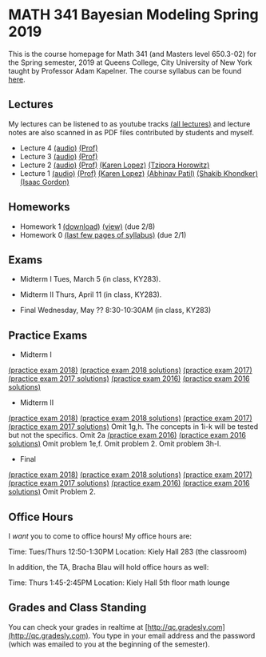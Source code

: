 # MATH 341 Bayesian Modeling Spring 2019

This is the course homepage for Math 341 (and Masters level 650.3-02) for the Spring semester, 2019 at Queens College, City University of New York taught by Professor Adam Kapelner. The course syllabus can be found [here](https://github.com/kapelner/QC_Math_341_Spring_2019/blob/master/syllabus/syllabus.pdf).

## Lectures

My lectures can be listened to as youtube tracks [(all lectures)](https://www.youtube.com/playlist?list=) and lecture notes are also scanned in as PDF files contributed by students and myself.

<!-- 
* Lecture 23 [(audio)](https://youtu.be/9GeC_FPYH7w) [(Edwin Figueroa)](https://github.com/kapelner/QC_Math_341_Spring_2019/blob/master/lectures/lec23figueroa.pdf) [(Prof)](https://github.com/kapelner/QC_Math_341_Spring_2019/blob/master/lectures/lec20kap.pdf) [(Prof)](https://github.com/kapelner/QC_Math_341_Spring_2019/blob/master/lectures/lec23kap.pdf)
* Lecture 22 [(audio)](https://youtu.be/abi5-aJbe9M) [(Edwin Figueroa)](https://github.com/kapelner/QC_Math_341_Spring_2019/blob/master/lectures/lec22figueroa.pdf) [(Prof)](https://github.com/kapelner/QC_Math_341_Spring_2019/blob/master/lectures/lec20kap.pdf) [(Prof)](https://github.com/kapelner/QC_Math_341_Spring_2019/blob/master/lectures/lec22kap.pdf) 
* Lecture 21 [(audio)](https://youtu.be/BPMa0tKOIEk) [(Edwin Figueroa)](https://github.com/kapelner/QC_Math_341_Spring_2019/blob/master/lectures/lec21figueroa.pdf) [(Prof)](https://github.com/kapelner/QC_Math_341_Spring_2019/blob/master/lectures/lec20kap.pdf) [(Prof)](https://github.com/kapelner/QC_Math_341_Spring_2019/blob/master/lectures/lec21kap.pdf)  
* Lecture 20 [(audio)](https://youtu.be/44CEVtBkOI8) [(Edwin Figueroa)](https://github.com/kapelner/QC_Math_341_Spring_2019/blob/master/lectures/lec20figueroa.pdf) [(Prof)](https://github.com/kapelner/QC_Math_341_Spring_2019/blob/master/lectures/lec20kap.pdf)
* Lecture 19 [(audio)](https://youtu.be/jARnb1LfaPE) [(Edwin Figueroa)](https://github.com/kapelner/QC_Math_341_Spring_2019/blob/master/lectures/lec19figueroa.pdf) [(Prof)](https://github.com/kapelner/QC_Math_341_Spring_2019/blob/master/lectures/lec19kap.pdf)
* Lecture 18 [(audio)](https://youtu.be/yCFKvxc3BuM) [(Edwin Figueroa)](https://github.com/kapelner/QC_Math_341_Spring_2019/blob/master/lectures/lec18figueroa.pdf) [(Prof)](https://github.com/kapelner/QC_Math_341_Spring_2019/blob/master/lectures/lec18kap.pdf)
* Lecture 17 [(audio)](https://youtu.be/FVpD1EExmug) [(Edwin Figueroa)](https://github.com/kapelner/QC_Math_341_Spring_2019/blob/master/lectures/lec17figueroa.pdf) [(Prof)](https://github.com/kapelner/QC_Math_341_Spring_2019/blob/master/lectures/lec17kap.pdf)
* Lecture 16 [(audio)](https://youtu.be/rCla-CAmSlg) [(Edwin Figueroa)](https://github.com/kapelner/QC_Math_341_Spring_2019/blob/master/lectures/lec16figueroa.pdf) [(Prof)](https://github.com/kapelner/QC_Math_341_Spring_2019/blob/master/lectures/lec16kap.pdf)  
* Lecture 15 [(audio)](https://youtu.be/B5ILu8dH43I) [(Edwin Figueroa)](https://github.com/kapelner/QC_Math_341_Spring_2019/blob/master/lectures/lec15figueroa.pdf) [(Prof)](https://github.com/kapelner/QC_Math_341_Spring_2019/blob/master/lectures/lec15kap.pdf)
* Lecture 14 [(audio)](https://youtu.be/3tG25Y6sCyE) [(Edwin Figueroa)](https://github.com/kapelner/QC_Math_341_Spring_2019/blob/master/lectures/lec14figueroa.pdf) [(Prof)](https://github.com/kapelner/QC_Math_341_Spring_2019/blob/master/lectures/lec14kap.pdf)
* Lecture 13 [(audio)](https://youtu.be/Qs9UKbIrYTM) [(Edwin Figueroa)](https://github.com/kapelner/QC_Math_341_Spring_2019/blob/master/lectures/lec13figueroa.pdf) [(Prof)](https://github.com/kapelner/QC_Math_341_Spring_2019/blob/master/lectures/lec13kap.pdf) 
* Lecture 12 [(audio)](https://youtu.be/INvCaiVR_dg) [(Edwin Figueroa)](https://github.com/kapelner/QC_Math_341_Spring_2019/blob/master/lectures/lec12figueroa.pdf) [(Prof)](https://github.com/kapelner/QC_Math_341_Spring_2019/blob/master/lectures/lec12kap.pdf)
* Lecture 11 [(audio)](https://youtu.be/g6eCkB-5I6I) [(Edwin Figueroa)](https://github.com/kapelner/QC_Math_341_Spring_2019/blob/master/lectures/lec11figueroa.pdf) [(Prof)](https://github.com/kapelner/QC_Math_341_Spring_2019/blob/master/lectures/lec11kap.pdf)
* Lecture 10 [(audio)](https://youtu.be/PozT6d7T-JU) [(Edwin Figueroa)](https://github.com/kapelner/QC_Math_341_Spring_2019/blob/master/lectures/lec10figueroa.pdf) [(Prof)](https://github.com/kapelner/QC_Math_341_Spring_2019/blob/master/lectures/lec10kap.pdf)
* Lecture 9 [(audio)](https://youtu.be/02pbxLVnr5I) [(Edwin Figueroa)](https://github.com/kapelner/QC_Math_341_Spring_2019/blob/master/lectures/lec09figueroa.pdf) [(Prof)](https://github.com/kapelner/QC_Math_341_Spring_2019/blob/master/lectures/lec09kap.pdf)
* Lecture 8 [(audio)](https://youtu.be/Ba-00EWFAWs) [(Edwin Figueroa)](https://github.com/kapelner/QC_Math_341_Spring_2019/blob/master/lectures/lec08figueroa.pdf) [(Prof)](https://github.com/kapelner/QC_Math_341_Spring_2019/blob/master/lectures/lec08kap.pdf)
* Lecture 7 [(audio)](https://youtu.be/WA_iK1nZ6iQ) [(Edwin Figueroa)](https://github.com/kapelner/QC_Math_341_Spring_2019/blob/master/lectures/lec07figueroa.pdf) [(Prof)](https://github.com/kapelner/QC_Math_341_Spring_2019/blob/master/lectures/lec07kap.pdf)
* Lecture 6 [(audio)](https://youtu.be/m37ahpnT6iI) [(Edwin Figueroa)](https://github.com/kapelner/QC_Math_341_Spring_2019/blob/master/lectures/lec06figueroa.pdf) [(Prof)](https://github.com/kapelner/QC_Math_341_Spring_2019/blob/master/lectures/lec06kap.pdf)
* Lecture 5 [(audio)](https://youtu.be/TEFc5dKbF-8) [(Edwin Figueroa)](https://github.com/kapelner/QC_Math_341_Spring_2019/blob/master/lectures/lec05figueroa.pdf) [(Jaslyn Lin)](https://github.com/kapelner/QC_Math_341_Spring_2019/blob/master/lectures/lec05lin.pdf) [(Prof)](https://github.com/kapelner/QC_Math_341_Spring_2019/blob/master/lectures/lec05kap.pdf)-->
* Lecture 4 [(audio)](https://youtu.be/KFXyRZAF0t4) [(Prof)](https://github.com/kapelner/QC_Math_341_Spring_2019/blob/master/lectures/lec04kap.pdf)
* Lecture 3 [(audio)](https://youtu.be/88phG0FEHRk) [(Prof)](https://github.com/kapelner/QC_Math_341_Spring_2019/blob/master/lectures/lec03kap.pdf)
* Lecture 2 [(audio)](https://youtu.be/iYU0iBITt90) [(Prof)](https://github.com/kapelner/QC_Math_341_Spring_2019/blob/master/lectures/lec02kap.pdf) [(Karen Lopez)](https://github.com/kapelner/QC_Math_341_Spring_2019/blob/master/lectures/lec02lopez.pdf) [(Tzipora Horowitz)](https://github.com/kapelner/QC_Math_341_Spring_2019/blob/master/lectures/lec01horowitz.pdf) 
* Lecture 1 [(audio)](https://youtu.be/CExBhy6zzxg) [(Prof)](https://github.com/kapelner/QC_Math_341_Spring_2019/blob/master/lectures/lec01kap.pdf) [(Karen Lopez)](https://github.com/kapelner/QC_Math_341_Spring_2019/blob/master/lectures/lec01lopez.pdf) [(Abhinav Patil)](https://github.com/kapelner/QC_Math_341_Spring_2019/blob/master/lectures/lec01patil.pdf) [(Shakib Khondker)](https://github.com/kapelner/QC_Math_341_Spring_2019/blob/master/lectures/lec01khondker.pdf) [(Isaac Gordon)](https://github.com/kapelner/QC_Math_341_Spring_2019/blob/master/lectures/lec01gordon.pdf)  


## Homeworks

<!--
* Homework 6 [(download)](https://github.com/kapelner/QC_Math_341_Spring_2019/blob/master/homeworks/hw06/hw06.pdf?raw=true) [(view)](https://github.com/kapelner/QC_Math_341_Spring_2019/blob/master/homeworks/hw06/hw06.pdf) (due 5/18)
* Homework 5 [(download)](https://github.com/kapelner/QC_Math_341_Spring_2019/blob/master/homeworks/hw05/hw05.pdf?raw=true) [(view)](https://github.com/kapelner/QC_Math_341_Spring_2019/blob/master/homeworks/hw05/hw05.pdf) (due 5/4)
* Homework 4 [(download)](https://github.com/kapelner/QC_Math_341_Spring_2019/blob/master/homeworks/hw04/hw04.pdf?raw=true) [(view)](https://github.com/kapelner/QC_Math_341_Spring_2019/blob/master/homeworks/hw04/hw04.pdf) (due 4/13)
* Homework 3 [(download)](https://github.com/kapelner/QC_Math_341_Spring_2019/blob/master/homeworks/hw03/hw03.pdf?raw=true) [(view)](https://github.com/kapelner/QC_Math_341_Spring_2019/blob/master/homeworks/hw03/hw03.pdf) (due 3/16)
* Homework 2 [(download)](https://github.com/kapelner/QC_Math_341_Spring_2019/blob/master/homeworks/hw02/hw02.pdf?raw=true) [(view)](https://github.com/kapelner/QC_Math_341_Spring_2019/blob/master/homeworks/hw02/hw02.pdf) (due 3/2)-->
* Homework 1 [(download)](https://github.com/kapelner/QC_Math_341_Spring_2019/blob/master/homeworks/hw01/hw01.pdf?raw=true) [(view)](https://github.com/kapelner/QC_Math_341_Spring_2019/blob/master/homeworks/hw01/hw01.pdf) (due 2/8)
* Homework 0 [(last few pages of syllabus)](https://github.com/kapelner/QC_Math_341_Spring_2019/blob/master/syllabus/syllabus.pdf?raw=true) (due 2/1)


## Exams

* Midterm I Tues, March 5 (in class, KY283).



* Midterm II Thurs, April 11 (in class, KY283).



* Final Wednesday, May ?? 8:30-10:30AM (in class, KY283)


## Practice Exams

* Midterm I

[(practice exam 2018)](https://github.com/kapelner/QC_Math_341_Spring_2018/blob/master/exams/midterm1/midterm1.pdf) [(practice exam 2018 solutions)](https://github.com/kapelner/QC_Math_341_Spring_2018/blob/master/exams/midterm1/midterm1_solutions.pdf)
[(practice exam 2017)](https://github.com/kapelner/QC_Math_341_Spring_2017/blob/master/exams/midterm1/midterm1.pdf) [(practice exam 2017 solutions)](https://github.com/kapelner/QC_Math_341_Spring_2017/blob/master/exams/midterm1/midterm1_solutions.pdf)
[(practice exam 2016)](https://github.com/kapelner/QC_Math_390.03-02_Spr_2016/blob/master/exams/midterm1/midterm1.pdf) [(practice exam 2016 solutions)](https://github.com/kapelner/QC_Math_390.03-02_Spr_2016/blob/master/exams/midterm1/midterm1_solutions.pdf)

* Midterm II

[(practice exam 2018)](https://github.com/kapelner/QC_Math_341_Spring_2018/blob/master/exams/midterm2/midterm2.pdf) [(practice exam 2018 solutions)](https://github.com/kapelner/QC_Math_341_Spring_2018/blob/master/exams/midterm2/midterm2_solutions.pdf)
[(practice exam 2017)](https://github.com/kapelner/QC_Math_341_Spring_2017/blob/master/exams/midterm2/midterm2.pdf) [(practice exam 2017 solutions)](https://github.com/kapelner/QC_Math_341_Spring_2017/blob/master/exams/midterm2/midterm2_solutions.pdf) Omit 1g,h. The concepts in 1i-k will be tested but not the specifics. Omit 2a
[(practice exam 2016)](https://github.com/kapelner/QC_Math_390.03-02_Spr_2016/blob/master/exams/midterm2/midterm2.pdf) [(practice exam 2016 solutions)](https://github.com/kapelner/QC_Math_390.03-02_Spr_2016/blob/master/exams/midterm2/midterm2_solutions.pdf) Omit problem 1e,f. Omit problem 2. Omit problem 3h-l.

* Final

[(practice exam 2018)](https://github.com/kapelner/QC_Math_341_Spring_2018/blob/master/exams/final/final.pdf) [(practice exam 2018 solutions)](https://github.com/kapelner/QC_Math_341_Spring_2018/blob/master/exams/final/final_solutions.pdf)
[(practice exam 2017)](https://github.com/kapelner/QC_Math_341_Spring_2017/blob/master/exams/final/final.pdf) [(practice exam 2017 solutions)](https://github.com/kapelner/QC_Math_341_Spring_2017/blob/master/exams/final/final_solutions.pdf)
[(practice exam 2016)](https://github.com/kapelner/QC_Math_390.03-02_Spr_2016/blob/master/exams/final/final.pdf) [(practice exam 2016 solutions)](https://github.com/kapelner/QC_Math_390.03-02_Spr_2016/blob/master/exams/final/final_solutions.pdf) Omit Problem 2.

## Office Hours

I *want* you to come to office hours! My office hours are:

Time: Tues/Thurs 12:50-1:30PM
Location: Kiely Hall 283 (the classroom)

In addition, the TA, Bracha Blau will hold office hours as well:

Time: Thurs 1:45-2:45PM
Location: Kiely Hall 5th floor math lounge

## Grades and Class Standing

You can check your grades in realtime at [http://qc.gradesly.com](http://qc.gradesly.com). You type in your email address and the password (which was emailed to you at the beginning of the semester).
